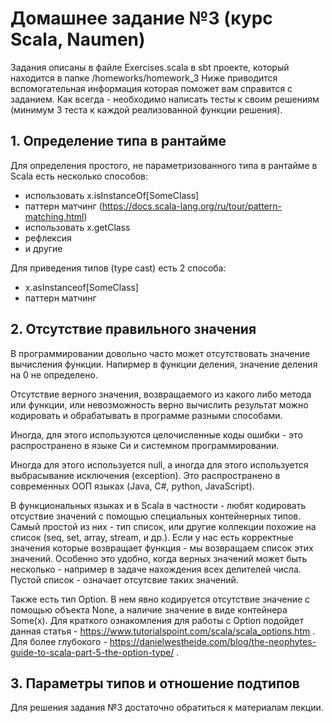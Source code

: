 # Домашнее задание №3 (курс Scala, Naumen)

Задания описаны в файле Exercises.scala в sbt проекте, который находится в папке /homeworks/homework_3
Ниже приводится вспомогательная информация которая поможет вам справится с заданием.
Как всегда - необходимо написать тесты к своим решениям (минимум 3 теста к каждой реализованной функции решения).

## 1. Определение типа в рантайме

Для определения простого, не параметризованного типа в рантайме в Scala есть несколько способов:
 - использовать x.isInstanceOf[SomeClass]
 - паттерн матчинг (https://docs.scala-lang.org/ru/tour/pattern-matching.html)
 - использовать x.getClass 
 - рефлексия
 - и другие

 Для приведения типов (type cast) есть 2 способа:
  - x.asInstanceof[SomeClass]
  - паттерн матчинг

## 2. Отсутствие правильного значения

В программировании довольно часто может отсутствовать значение вычисления функции. Напирмер в функции деления, значение деления на 0 не определено.

Отсутствие верного значения, возвращаемого из какого либо метода или функции, или невозможность верно вычислить результат можно кодировать и обрабатывать в программе разными способами.

Иногда, для этого используются целочисленные коды ошибки - это распространено в языке Си и системном программировании.

Иногда для этого используется null, а иногда для этого используется выбрасывание исключения (exception).
Это распространено в современных ООП языках (Java, C#, python, JavaScript).

В функциональных языках и в Scala в частности - любят кодировать отсуствие значений с помощью специальных контейнерных типов.
Самый простой из них - тип список, или другие коллекции похожие на список (seq, set, array, stream, и др.). 
Если у нас есть корректные значения которые возвращает функция - мы возвращаем список этих значений. Особенно это удобно, 
когда верных значений может быть несколько - например в задаче нахождения всех делителей числа. Пустой список - означает отсутсвие таких значений.

Также есть тип Option. В нем явно кодируется отсутствие значение с помощью объекта None, а наличие значение в виде контейнера Some(x).
Для краткого ознакомления для работы с Option подойдет данная статья - https://www.tutorialspoint.com/scala/scala_options.htm .
Для более глубокого - https://danielwestheide.com/blog/the-neophytes-guide-to-scala-part-5-the-option-type/ .

## 3. Параметры типов и отношение подтипов

Для решения задания №3 достаточно обратиться к материалам лекции.






